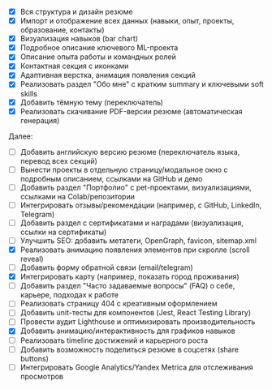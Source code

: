 - [x] Вся структура и дизайн резюме
- [x] Импорт и отображение всех данных (навыки, опыт, проекты, образование, контакты)
- [x] Визуализация навыков (bar chart)
- [x] Подробное описание ключевого ML-проекта
- [x] Описание опыта работы и командных ролей
- [x] Контактная секция с иконками
- [x] Адаптивная верстка, анимация появления секций
- [x] Реализовать раздел "Обо мне" с кратким summary и ключевыми soft skills
- [x] Добавить тёмную тему (переключатель)
- [x] Реализовать скачивание PDF-версии резюме (автоматическая генерация)

Далее:

- [ ] Добавить английскую версию резюме (переключатель языка, перевод всех секций)
- [ ] Вынести проекты в отдельную страницу/модальное окно с подробным описанием, ссылками на GitHub и демо
- [ ] Добавить раздел "Портфолио" с pet-проектами, визуализациями, ссылками на Colab/репозитории
- [ ] Интегрировать отзывы/рекомендации (например, с GitHub, LinkedIn, Telegram)
- [ ] Добавить раздел с сертификатами и наградами (визуализация, ссылки на сертификаты)
- [ ] Улучшить SEO: добавить метатеги, OpenGraph, favicon, sitemap.xml
- [x] Реализовать анимацию появления элементов при скролле (scroll reveal)
- [ ] Добавить форму обратной связи (email/telegram)
- [x] Интегрировать карту (например, показать город проживания)
- [ ] Добавить раздел "Часто задаваемые вопросы" (FAQ) о себе, карьере, подходах к работе
- [ ] Реализовать страницу 404 с креативным оформлением
- [ ] Добавить unit-тесты для компонентов (Jest, React Testing Library)
- [ ] Провести аудит Lighthouse и оптимизировать производительность
- [x] Добавить анимацию/интерактивность для графиков навыков
- [ ] Реализовать timeline достижений и карьерного роста
- [ ] Добавить возможность поделиться резюме в соцсетях (share buttons)
- [ ] Интегрировать Google Analytics/Yandex Metrica для отслеживания просмотров
